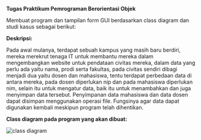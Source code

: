 **Tugas Praktikum Pemrograman Berorientasi Objek**

Membuat program dan tampilan form GUI berdasarkan class diagram dan studi kasus sebagai berikut:

**Deskripsi:**

Pada awal mulanya, terdapat sebuah kampus yang masih baru berdiri, mereka merekrut tenaga IT untuk membantu mereka dalam mengembangkan website untuk pendataan civitas mereka, dalam data yang perlu ada yaitu nama, prodi serta fakultas, pada civitas sendiri dibagi menjadi dua yaitu dosen dan mahasiswa, tentu terdapat perbedaan data di antara mereka, pada dosen diperlukan nip dan pada mahasiswa diperlukan nim, selain itu untuk mengatur data, baik itu untuk menambahkan dan juga menyimpan data tersebut. Penyimpanan data mahasiswa dan data dosen dapat disimpan menggunakan operasi file. Fungsinya agar data dapat digunakan kembali meskipun program telah dihentikan.

**Class diagram pada program yang akan dibuat:**

![class diagram](https://user-images.githubusercontent.com/75822692/226535336-536d6bb3-7c3e-4704-99d3-97710214fa76.png)
